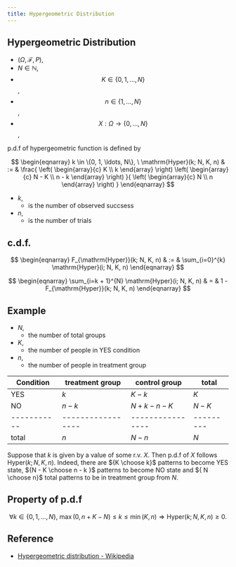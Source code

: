 ```yaml
---
title: Hypergeometric Distribution
---
```


## Hypergeometric Distribution

* $(\Omega, \mathcal{F}, P)$,
* $N \in \mathbb{N}$,
* $$K \in \{0, 1, \ldots, N\}$$,
* $$n \in \{1, \ldots, N\}$$,
* $$X: \Omega \rightarrow \{0, \ldots, N\}$$,

p.d.f of hypergeometric function is defined by

$$
\begin{eqnarray}
    k \in \{0, 1, \ldots, N\},
    \
    \mathrm{Hyper}(k; N, K, n)
    & := &
        \frac{
            \left(
                \begin{array}{c}
                    K \\
                    k
                \end{array}
            \right)
            \left(
                \begin{array}{c}
                    N - K \\
                    n - k
                \end{array}
            \right)
        }{
            \left(
                \begin{array}{c}
                    N \\
                    n
                \end{array}
            \right)
        }
\end{eqnarray}
$$

* $k$,
    * is the number of observed succsess
* $n$,
    * is the number of trials

## c.d.f.
$$
\begin{eqnarray}
    F_{\mathrm{Hyper}}(k; N, K, n)
    & := &
        \sum_{i=0}^{k}
            \mathrm{Hyper}(i; N, K, n)
\end{eqnarray}
$$

$$
\begin{eqnarray}
    \sum_{i=k + 1}^{N}
        \mathrm{Hyper}(i; N, K, n)
    & = &
        1 - F_{\mathrm{Hyper}}(k; N, K, n)
\end{eqnarray}
$$


## Example
* $N$,
    * the number of total groups
* $K$,
    * the number of people in YES condition
* $n$,
    * the number of people in treatment group

| Condition | treatment group | control group  | total   |
|-----------|-----------------|----------------|---------|
| YES       | $k$             | $K − k$        | $K$     |
| NO        | $n − k$         | $N + k − n − K$ | $N − K$ |
|-----------|-----------------|----------------|---------|
| total     | $n$             | $N − n$        | $N$     |


Suppose that $k$ is given by a value of some r.v. $X$.
Then p.d.f of $X$ follows $\mathrm{Hyper}(k; N, K, n)$.
Indeed, there are ${K \choose k}$ patterns to become YES state,
${N - K \choose n - k }$ patterns to become NO state
and $\{ N \choose n}$ total patterns to be in treatment group from $N$.

## Property of p.d.f

$$
    \forall k \in \{0, 1, \ldots, N\},
    \
    \max(0, n + K - N)
    \le
    k
    \le
    \min(K, n)
    \Rightarrow
    \mathrm{Hyper}(k; N, K, n)
    \ge
    0
    .
$$



## Reference
* [Hypergeometric distribution \- Wikipedia](https://en.wikipedia.org/wiki/Hypergeometric_distribution)
